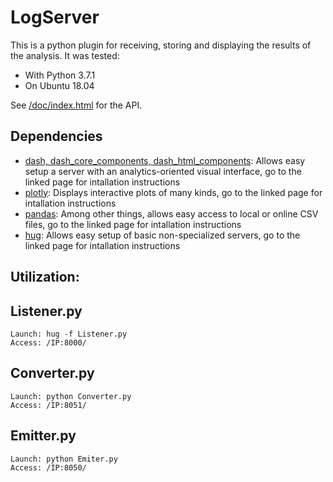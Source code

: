 LogServer
===========

This is a python plugin for receiving, storing and displaying the results of the analysis. It was tested:

  - With Python 3.7.1
  - On Ubuntu 18.04

See [/doc/index.html](index.html) for the API.

Dependencies
-------------

  - [dash, dash_core_components, dash_html_components](https://dash.plot.ly/installation): Allows easy setup a server with an analytics-oriented visual interface, go to the linked page for intallation instructions
  - [plotly](https://plot.ly/python/getting-started/): Displays interactive plots of many kinds, go to the linked page for intallation instructions
  - [pandas](https://pandas.pydata.org/pandas-docs/stable/install.html): Among other things, allows easy access to local or online CSV files, go to the linked page for intallation instructions
  - [hug](http://www.hug.rest/website/quickstart): Allows easy setup of basic non-specialized servers, go to the linked page for intallation instructions

Utilization:
-------------

Listener.py
------------

	Launch: hug -f Listener.py
	Access: /IP:8000/

Converter.py
-------------

	Launch: python Converter.py
	Access: /IP:8051/


Emitter.py
----------

	Launch: python Emiter.py
	Access: /IP:8050/




